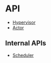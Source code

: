 # API
- [Hypervisor](./hypervisor.md)
- [Actor](./actor.md)

## Internal APIs
- [Scheduler](./scheduler.md)
